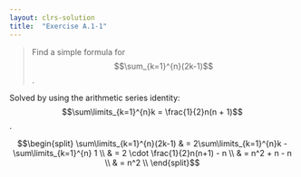 ```yaml
---
layout: clrs-solution
title:  "Exercise A.1-1"
---
```

>Find a simple formula for $$\sum_{k=1}^{n}(2k-1)$$.

Solved by using the arithmetic series identity: $$\sum\limits_{k=1}^{n}k = \frac{1}{2}n(n + 1)$$.

$$\begin{split}
\sum\limits_{k=1}^{n}(2k-1) & = 2\sum\limits_{k=1}^{n}k - \sum\limits_{k=1}^{n} 1 \\
& = 2 \cdot \frac{1}{2}n(n+1) - n \\
& = n^2 + n - n \\
& = n^2 \\
\end{split}$$